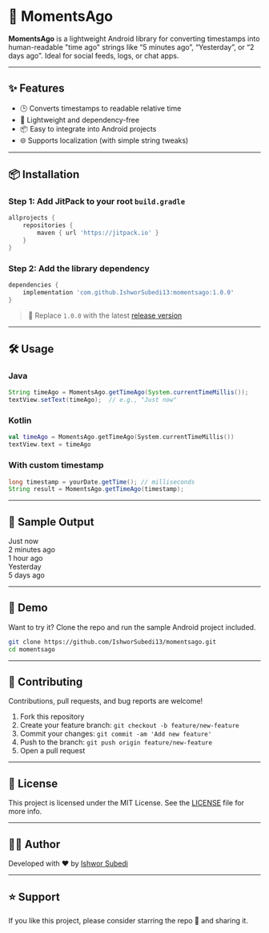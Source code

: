 
# 📱 MomentsAgo

**MomentsAgo** is a lightweight Android library for converting timestamps into human-readable "time ago" strings like “5 minutes ago”, “Yesterday”, or “2 days ago”. Ideal for social feeds, logs, or chat apps.

---

## ✨ Features

- 🕒 Converts timestamps to readable relative time
- 🧩 Lightweight and dependency-free
- 📦 Easy to integrate into Android projects
- 🌐 Supports localization (with simple string tweaks)

---

## 📦 Installation

### Step 1: Add JitPack to your root `build.gradle`
```groovy
allprojects {
    repositories {
        maven { url 'https://jitpack.io' }
    }
}
```

### Step 2: Add the library dependency
```groovy
dependencies {
    implementation 'com.github.IshworSubedi13:momentsago:1.0.0'
}
```

> 🔖 Replace `1.0.0` with the latest [release version](https://github.com/IshworSubedi13/momentsago/releases)

---

## 🛠 Usage

### Java
```java
String timeAgo = MomentsAgo.getTimeAgo(System.currentTimeMillis());
textView.setText(timeAgo);  // e.g., "Just now"
```

### Kotlin
```kotlin
val timeAgo = MomentsAgo.getTimeAgo(System.currentTimeMillis())
textView.text = timeAgo
```

### With custom timestamp
```java
long timestamp = yourDate.getTime(); // milliseconds
String result = MomentsAgo.getTimeAgo(timestamp);
```

---

## 🧪 Sample Output
Just now        
2 minutes ago         
1 hour ago              
Yesterday                  
5 days ago                 

---

## 🚀 Demo

Want to try it? Clone the repo and run the sample Android project included.

```bash
git clone https://github.com/IshworSubedi13/momentsago.git
cd momentsago
```

---

## 🤝 Contributing

Contributions, pull requests, and bug reports are welcome!

1. Fork this repository
2. Create your feature branch: `git checkout -b feature/new-feature`
3. Commit your changes: `git commit -am 'Add new feature'`
4. Push to the branch: `git push origin feature/new-feature`
5. Open a pull request

---

## 📄 License

This project is licensed under the MIT License.  See the [LICENSE](LICENSE) file for more info.

---

## 🙋‍♂️ Author

Developed with ❤️ by [Ishwor Subedi](https://ishworsubedi.com.np)

---

## ⭐ Support

If you like this project, please consider starring the repo 🌟 and sharing it.
